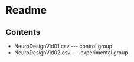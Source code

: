 # Readme

## Contents

- NeuroDesignVid01.csv --- control group
- NeuroDesignVid02.csv --- experimental group